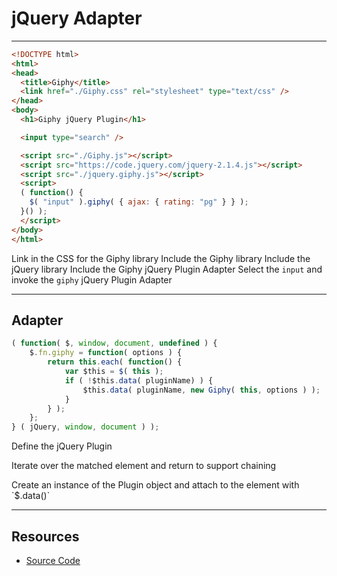 # jQuery Adapter

------

<!-- .slide: data-title="jQuery Adapter" data-state="somestate" data-menu-title="Usage" -->

```html
<!DOCTYPE html>
<html>
<head>
  <title>Giphy</title>
  <link href="./Giphy.css" rel="stylesheet" type="text/css" />
</head>
<body>
  <h1>Giphy jQuery Plugin</h1>

  <input type="search" />

  <script src="./Giphy.js"></script>
  <script src="https://code.jquery.com/jquery-2.1.4.js"></script>
  <script src="./jquery.giphy.js"></script>
  <script>
  ( function() {
    $( "input" ).giphy( { ajax: { rating: "pg" } } );
  }() );
  </script>
</body>
</html>
```
<!-- .element: class="stretch" -->

<span class="fragment current-only focus-text focus-text--scroll" data-code-focus="5">Link in the CSS for the Giphy library</span>
<span class="fragment current-only focus-text focus-text--scroll" data-code-focus="12">Include the Giphy library</span>
<span class="fragment current-only focus-text focus-text--scroll" data-code-focus="13">Include the jQuery library</span>
<span class="fragment current-only focus-text focus-text--scroll" data-code-focus="14">Include the Giphy jQuery Plugin Adapter</span>
<span class="fragment current-only focus-text focus-text--scroll" data-code-focus="17">Select the `input` and invoke the `giphy` jQuery Plugin Adapter</span>

------

## Adapter

<!-- .slide: data-title="jQuery Adapter" data-state="somestate" -->

```js
( function( $, window, document, undefined ) {
	$.fn.giphy = function( options ) {
		return this.each( function() {
			var $this = $( this );
			if ( !$this.data( pluginName) ) {
				$this.data( pluginName, new Giphy( this, options ) );
			}
		} );
	};
} ( jQuery, window, document ) );
```

<div class="stretch">
	<p class="fragment current-only focus-text" data-code-focus="2">Define the jQuery Plugin</p>
	<p class="fragment current-only focus-text" data-code-focus="3-8">Iterate over the matched element and return to support chaining</p>
	<p class="fragment current-only focus-text" data-code-focus="6">Create an instance of the Plugin object and attach to the element with `$.data()`</p>
</div>

------

## Resources

<!-- .slide: data-title="jQuery Adapter" data-state="resources" -->

* [Source Code](https://github.com/elijahmanor/framework-independent-javascript-components/tree/master/src/5-jquery-adapter)

